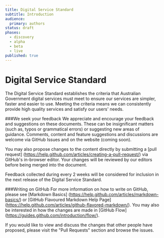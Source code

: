 ```yaml
---
title: Digital Service Standard
subtitle: Introduction
audience: 
  primary: authors
status: draft
phases: 
  - discovery
  - alpha
  - beta
  - live
published: true
---
```


# Digital Service Standard
The Digital Service Standard establishes the criteria that Australian Government digital services must meet to ensure our services are simpler, faster and easier to use. Meeting the criteria means we can consistently provide high quality services and satisfy our users' needs.

###We seek your feedback
We appreciate and encourage your feedback and suggestions on these documents. These can be insignificant matters (such as, typos or grammatical errors) or suggesting new areas of guidance. Comments, content and feature suggestions and discussions are welcome via GitHub Issues and on the website (coming soon). 

You may also propose changes to the content directly by submitting a [pull request] (https://help.github.com/articles/creating-a-pull-request/) via GitHub's in-browser editor. Your changes will be reviewed by our editors before being merged into the document. 

Feedback collected during every 2 weeks will be considered for inclusion in the next release of the Digital Service Standard.

###Writing on GitHub
For more information on how to write on GitHub, please see [Markdown Basics] (https://help.github.com/articles/markdown-basics/) or [GitHub Flavoured Markdown Help Page] (https://help.github.com/articles/github-flavored-markdown/). You may also be interested in how the changes are made in [GitHub Flow] (https://guides.github.com/introduction/flow/). 

If you would like to view and discuss the changes that other people have proposed, please visit the "Pull Requests" section and browse the issues.
